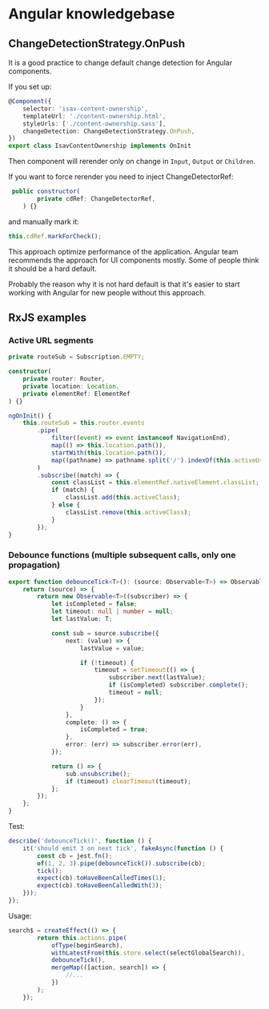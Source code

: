 # Angular knowledgebase

## ChangeDetectionStrategy.OnPush
It is a good practice to change default change detection for Angular components.

If you set up:
```ts
@Component({
    selector: 'isav-content-ownership',
    templateUrl: './content-ownership.html',
    styleUrls: ['./content-ownership.sass'],
    changeDetection: ChangeDetectionStrategy.OnPush,
})
export class IsavContentOwnership implements OnInit
```

Then component will rerender only on change in `Input`, `Output` or `Children`.

If you want to force rerender you need to inject ChangeDetectorRef:
```js
 public constructor(
        private cdRef: ChangeDetectorRef,
    ) {}
```

and manually mark it:
```js
this.cdRef.markForCheck();
```

This approach optimize performance of the application.
Angular team recommends the approach for UI components mostly. Some of people think it should be a hard default.

Probably the reason why it is not hard default is that it's easier to start working with Angular for new people without this approach.

## RxJS examples

### Active URL segments
```ts
private routeSub = Subscription.EMPTY;

constructor(
    private router: Router,
    private location: Location,
    private elementRef: ElementRef
) {}

ngOnInit() {
    this.routeSub = this.router.events
        .pipe(
            filter((event) => event instanceof NavigationEnd),
            map(() => this.location.path()),
            startWith(this.location.path()),
            map((pathname) => pathname.split('/').indexOf(this.activeUrlSegment) !== -1)
        )
        .subscribe((match) => {
            const classList = this.elementRef.nativeElement.classList;
            if (match) {
                classList.add(this.activeClass);
            } else {
                classList.remove(this.activeClass);
            }
        });
}
```

### Debounce functions (multiple subsequent calls, only one propagation)
```ts
export function debounceTick<T>(): (source: Observable<T>) => Observable<T> {
    return (source) => {
        return new Observable<T>((subscriber) => {
            let isCompleted = false;
            let timeout: null | number = null;
            let lastValue: T;

            const sub = source.subscribe({
                next: (value) => {
                    lastValue = value;

                    if (!timeout) {
                        timeout = setTimeout(() => {
                            subscriber.next(lastValue);
                            if (isCompleted) subscriber.complete();
                            timeout = null;
                        });
                    }
                },
                complete: () => {
                    isCompleted = true;
                },
                error: (err) => subscriber.error(err),
            });

            return () => {
                sub.unsubscribe();
                if (timeout) clearTimeout(timeout);
            };
        });
    };
}
```
Test:
```ts
describe('debounceTick()', function () {
    it('should emit 3 on next tick', fakeAsync(function () {
        const cb = jest.fn();
        of(1, 2, 3).pipe(debounceTick()).subscribe(cb);
        tick();
        expect(cb).toHaveBeenCalledTimes(1);
        expect(cb).toHaveBeenCalledWith(3);
    }));
});
```

Usage:
```ts
search$ = createEffect(() => {
        return this.actions.pipe(
            ofType(beginSearch),
            withLatestFrom(this.store.select(selectGlobalSearch)),
            debounceTick(),
            mergeMap(([action, search]) => {
                //...
            })
        );
    });
```
